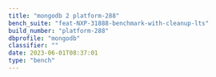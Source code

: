 ```yaml
---
title: "mongodb 2 platform-288"
bench_suite: "feat-NXP-31888-benchmark-with-cleanup-lts"
build_number: "platform-288"
dbprofile: "mongodb"
classifier: ""
date: 2023-06-01T08:37:01
type: "bench"
---
```

